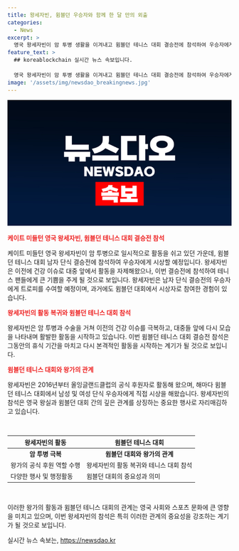 ```yaml
---
title: 왕세자빈, 윔블던 우승자와 함께 한 달 만의 외출
categories:
  - News
excerpt: >
  영국 왕세자빈이 암 투병 생활을 이겨내고 윔블던 테니스 대회 결승전에 참석하여 우승자에게 시상할 예정이다. 왕세자빈은 대중 앞에 나서는 것은 생일 행사 이후 한 달 만에 이며, 오는 14일에는 남자 단식 결승전에 참관하고 우승자에게 트로피를 수여할 것으로 알려졌다. 이에 앞서 복부 수술과 암 투병을 이겨낸 왕세자빈의 이목을 끄는 모습이 기대된다.
feature_text: >
  ## koreablockchain 실시간 뉴스 속보입니다.

  영국 왕세자빈이 암 투병 생활을 이겨내고 윔블던 테니스 대회 결승전에 참석하여 우승자에게 시상할 예정이다. 왕세자빈은 대중 앞에 나서는 것은 생일 행사 이후 한 달 만에 이며, 오는 14일에는 남자 단식 결승전에 참관하고 우승자에게 트로피를 수여할 것으로 알려졌다. 이에 앞서 복부 수술과 암 투병을 이겨낸 왕세자빈의 이목을 끄는 모습이 기대된다.
image: '/assets/img/newsdao_breakingnews.jpg'
---
```


<p><img src="/assets/img/newsdao_breakingnews.jpg" alt="koreablockchain 속보" /></p>

<p><b><span style="color: #ee2323;">케이트 미들턴 영국 왕세자빈, 윔블던 테니스 대회 결승전 참석</span></b></p>

<p>케이트 미들턴 영국 왕세자빈이 암 투병으로 일시적으로 활동을 쉬고 있던 가운데, 윔블던 테니스 대회 남자 단식 결승전에 참석하여 우승자에게 시상할 예정입니다. 왕세자빈은 이전에 건강 이슈로 대중 앞에서 활동을 자제해왔으나, 이번 결승전에 참석하여 테니스 팬들에게 큰 기쁨을 주게 될 것으로 보입니다. 왕세자빈은 남자 단식 결승전의 우승자에게 트로피를 수여할 예정이며, 과거에도 윔블던 대회에서 시상자로 참여한 경험이 있습니다.</p>

<p><b><span style="color: #ee2323;">왕세자빈의 활동 복귀와 윔블던 테니스 대회 참석</span></b></p>

<p>왕세자빈은 암 투병과 수술을 거쳐 이전의 건강 이슈를 극복하고, 대중들 앞에 다시 모습을 나타내며 활발한 활동을 시작하고 있습니다. 이번 윔블던 테니스 대회 결승전 참석은 그동안의 휴식 기간을 마치고 다시 본격적인 활동을 시작하는 계기가 될 것으로 보입니다.</p>

<p><b><span style="color: #ee2323;">윔블던 테니스 대회와 왕가의 관계</span></b></p>

<p>왕세자빈은 2016년부터 올잉글랜드클럽의 공식 후원자로 활동해 왔으며, 해마다 윔블던 테니스 대회에서 남성 및 여성 단식 우승자에게 직접 시상을 해왔습니다. 왕세자빈의 참석은 영국 왕실과 윔블던 대회 간의 깊은 관계를 상징하는 중요한 행사로 자리매김하고 있습니다.</p>

<p data-ke-size="size16">&nbsp;</p>

<table>
    <thead>
        <tr>
            <th><b>왕세자빈의 활동</b></th>
            <th><b>윔블던 테니스 대회</b></th>
        </tr>
    </thead>
    <tbody>
        <tr>
            <td style="text-align: center; height: 17px;"><b>암 투병 극복</b></td>
            <td style="text-align: center; height: 17px;"><b>윔블던 대회와 왕가의 관계</b></td>
        </tr>
        <tr>
            <td>왕가의 공식 후원 역할 수행</td>
            <td>왕세자빈의 활동 복귀와 테니스 대회 참석</td>
        </tr>
        <tr>
            <td>다양한 행사 및 행정활동</td>
            <td>윔블던 대회의 중요성과 의미</td>
        </tr>
    </tbody>
</table>

<p data-ke-size="size16">&nbsp;</p>

<p>이러한 왕가의 활동과 윔블던 테니스 대회의 관계는 영국 사회와 스포츠 문화에 큰 영향을 미치고 있으며, 이번 왕세자빈의 참석은 특히 이러한 관계의 중요성을 강조하는 계기가 될 것으로 보입니다.</p>
실시간 뉴스 속보는, <a href="https://newsdao.kr" rel="dofollow">https://newsdao.kr</a>


